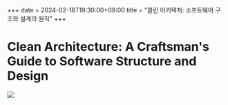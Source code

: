 +++ 
date = 2024-02-18T19:30:00+09:00
title = "클린 아키텍처: 소프트웨어 구조와 설계의 원칙"
+++

# Clean Architecture: A Craftsman's Guide to Software Structure and Design

![](/images/books/clean-architecture/cover.jpg)
